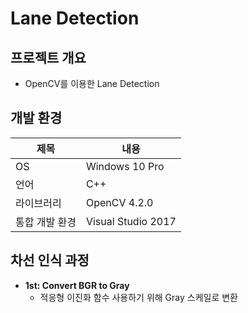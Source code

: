 # Lane Detection

## 프로젝트 개요
* OpenCV를 이용한 Lane Detection

## 개발 환경
제목 | 내용
--------- | --------
OS | Windows 10 Pro
언어 | C++
라이브러리 | OpenCV 4.2.0
통합 개발 환경 | Visual Studio 2017

## 차선 인식 과정
* **1st: Convert BGR to Gray**
  + 적응형 이진화 함수 사용하기 위해 Gray 스케일로 변환
